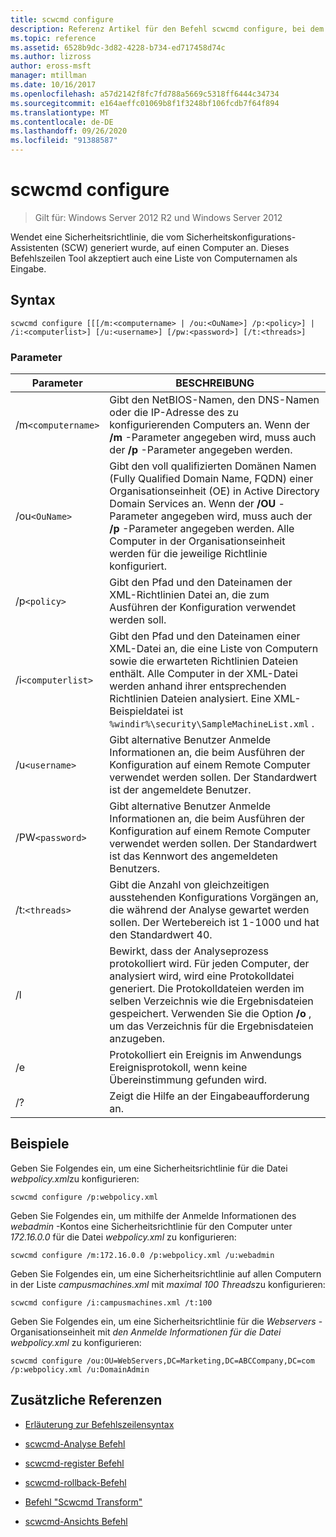 ```yaml
---
title: scwcmd configure
description: Referenz Artikel für den Befehl scwcmd configure, bei dem eine Sicherheitsrichtlinie, die vom Sicherheitskonfigurations-Assistenten (SCW) generiert wurde, auf einen Computer angewendet wird.
ms.topic: reference
ms.assetid: 6528b9dc-3d82-4228-b734-ed717458d74c
ms.author: lizross
author: eross-msft
manager: mtillman
ms.date: 10/16/2017
ms.openlocfilehash: a57d2142f8fc7fd788a5669c5318ff6444c34734
ms.sourcegitcommit: e164aeffc01069b8f1f3248bf106fcdb7f64f894
ms.translationtype: MT
ms.contentlocale: de-DE
ms.lasthandoff: 09/26/2020
ms.locfileid: "91388587"
---
```

# <a name="scwcmd-configure"></a>scwcmd configure

> Gilt für: Windows Server 2012 R2 und Windows Server 2012

Wendet eine Sicherheitsrichtlinie, die vom Sicherheitskonfigurations-Assistenten (SCW) generiert wurde, auf einen Computer an. Dieses Befehlszeilen Tool akzeptiert auch eine Liste von Computernamen als Eingabe.

## <a name="syntax"></a>Syntax

```
scwcmd configure [[[/m:<computername> | /ou:<OuName>] /p:<policy>] | /i:<computerlist>] [/u:<username>] [/pw:<password>] [/t:<threads>]
```

### <a name="parameters"></a>Parameter

| Parameter | BESCHREIBUNG |
|--|--|
| /m`<computername>` | Gibt den NetBIOS-Namen, den DNS-Namen oder die IP-Adresse des zu konfigurierenden Computers an. Wenn der **/m** -Parameter angegeben wird, muss auch der **/p** -Parameter angegeben werden. |
| /ou`<OuName>` | Gibt den voll qualifizierten Domänen Namen (Fully Qualified Domain Name, FQDN) einer Organisationseinheit (OE) in Active Directory Domain Services an. Wenn der **/OU** -Parameter angegeben wird, muss auch der **/p** -Parameter angegeben werden. Alle Computer in der Organisationseinheit werden für die jeweilige Richtlinie konfiguriert. |
| /p`<policy>` | Gibt den Pfad und den Dateinamen der XML-Richtlinien Datei an, die zum Ausführen der Konfiguration verwendet werden soll. |
| /i`<computerlist>` | Gibt den Pfad und den Dateinamen einer XML-Datei an, die eine Liste von Computern sowie die erwarteten Richtlinien Dateien enthält. Alle Computer in der XML-Datei werden anhand ihrer entsprechenden Richtlinien Dateien analysiert. Eine XML-Beispieldatei ist `%windir%\security\SampleMachineList.xml` . |
| /u`<username>` | Gibt alternative Benutzer Anmelde Informationen an, die beim Ausführen der Konfiguration auf einem Remote Computer verwendet werden sollen. Der Standardwert ist der angemeldete Benutzer. |
| /PW`<password>` | Gibt alternative Benutzer Anmelde Informationen an, die beim Ausführen der Konfiguration auf einem Remote Computer verwendet werden sollen. Der Standardwert ist das Kennwort des angemeldeten Benutzers. |
| /t:`<threads>` | Gibt die Anzahl von gleichzeitigen ausstehenden Konfigurations Vorgängen an, die während der Analyse gewartet werden sollen. Der Wertebereich ist 1-1000 und hat den Standardwert 40. |
| /l | Bewirkt, dass der Analyseprozess protokolliert wird. Für jeden Computer, der analysiert wird, wird eine Protokolldatei generiert. Die Protokolldateien werden im selben Verzeichnis wie die Ergebnisdateien gespeichert. Verwenden Sie die Option **/o** , um das Verzeichnis für die Ergebnisdateien anzugeben. |
| /e | Protokolliert ein Ereignis im Anwendungs Ereignisprotokoll, wenn keine Übereinstimmung gefunden wird. |
| /? | Zeigt die Hilfe an der Eingabeaufforderung an. |

## <a name="examples"></a>Beispiele

Geben Sie Folgendes ein, um eine Sicherheitsrichtlinie für die Datei *webpolicy.xml*zu konfigurieren:

```
scwcmd configure /p:webpolicy.xml
```

Geben Sie Folgendes ein, um mithilfe der Anmelde Informationen des *webadmin* -Kontos eine Sicherheitsrichtlinie für den Computer unter *172.16.0.0* für die Datei *webpolicy.xml* zu konfigurieren:

```
scwcmd configure /m:172.16.0.0 /p:webpolicy.xml /u:webadmin
```

Geben Sie Folgendes ein, um eine Sicherheitsrichtlinie auf allen Computern in der Liste *campusmachines.xml* mit *maximal 100 Threads*zu konfigurieren:

```
scwcmd configure /i:campusmachines.xml /t:100
```

Geben Sie Folgendes ein, um eine Sicherheitsrichtlinie für die *Webservers* -Organisationseinheit mit *den Anmelde Informationen für die Datei* *webpolicy.xml* zu konfigurieren:

```
scwcmd configure /ou:OU=WebServers,DC=Marketing,DC=ABCCompany,DC=com /p:webpolicy.xml /u:DomainAdmin
```

## <a name="additional-references"></a>Zusätzliche Referenzen

- [Erläuterung zur Befehlszeilensyntax](command-line-syntax-key.md)

- [scwcmd-Analyse Befehl](scwcmd-analyze.md)

- [scwcmd-register Befehl](scwcmd-register.md)

- [scwcmd-rollback-Befehl](scwcmd-rollback.md)

- [Befehl "Scwcmd Transform"](scwcmd-transform.md)

- [scwcmd-Ansichts Befehl](scwcmd-view.md)